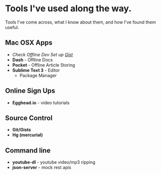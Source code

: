 # Tools I've used along the way.
Tools I've come across, what I know about them, and how I've found them useful.


## Mac OSX Apps
  - _Check Offline Dev Set up [Gist](https://gist.github.com/alexortiz201/c846fd5736721736d102)_
  - **Dash** - Offline Docs
  - **Pocket** - Offline Article Storing
  - **Sublime Text 3** - Editor
    - Package Manager
    
## Online Sign Ups
  - **Egghead.io** - video tutorials
  

## Source Control
  - **Git/Gists**
  - **Hg (mercurial)**

## Command line
  - **youtube-dl** - youtube video/mp3 ripping
  - **json-server** - mock rest apis
  
